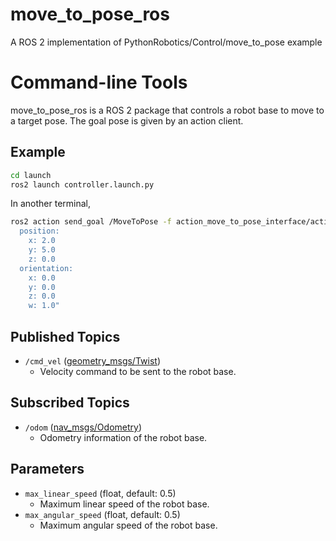 # move_to_pose_ros
A ROS 2 implementation of  PythonRobotics/Control/move_to_pose example

# Command-line Tools
move_to_pose_ros is a ROS 2 package that controls a robot base to move to a target pose.
The goal pose is given by an action client.

## Example
```bash
cd launch
ros2 launch controller.launch.py
```
In another terminal,
```bash
ros2 action send_goal /MoveToPose -f action_move_to_pose_interface/action/MoveToPose "goal_pose:
  position:
    x: 2.0
    y: 5.0
    z: 0.0
  orientation:
    x: 0.0
    y: 0.0
    z: 0.0
    w: 1.0"
```

## Published Topics
- `/cmd_vel` ([geometry_msgs/Twist](https://github.com/ros2/common_interfaces/blob/rolling/geometry_msgs/msg/Twist.msg))
  - Velocity command to be sent to the robot base.

## Subscribed Topics
- `/odom` ([nav_msgs/Odometry](https://github.com/ros2/common_interfaces/blob/rolling/nav_msgs/msg/Odometry.msg))
  - Odometry information of the robot base.

## Parameters
- `max_linear_speed` (float, default: 0.5)
  - Maximum linear speed of the robot base.
- `max_angular_speed` (float, default: 0.5)
  - Maximum angular speed of the robot base.